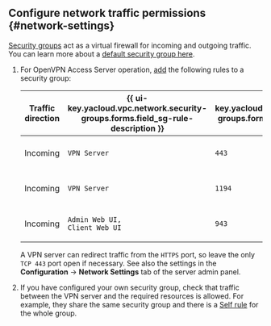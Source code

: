 ## Configure network traffic permissions {#network-settings}

[Security groups](../../vpc/concepts/security-groups.md) act as a virtual firewall for incoming and outgoing traffic. You can learn more about a [default security group here](../../vpc/concepts/security-groups.md#default-security-group).
1. For OpenVPN Access Server operation, [add](../../vpc/operations/security-group-add-rule.md) the following rules to a security group:

   | Traffic<br>direction | {{ ui-key.yacloud.vpc.network.security-groups.forms.field_sg-rule-description }} | {{ ui-key.yacloud.vpc.network.security-groups.forms.field_sg-rule-port-range }} | {{ ui-key.yacloud.vpc.network.security-groups.forms.field_sg-rule-protocol }} | {{ ui-key.yacloud.vpc.network.security-groups.forms.field_sg-rule-source }} | {{ ui-key.yacloud.vpc.network.security-groups.forms.field_sg-rule-cidr-blocks }} |
   |---|---|---|---|---|---|
   | Incoming | `VPN Server` | `443` | `{{ ui-key.yacloud.vpc.network.security-groups.forms.value_tcp }}` | `{{ ui-key.yacloud.vpc.network.security-groups.forms.value_sg-rule-destination-cidr }}` | `0.0.0.0/0` |
   | Incoming | `VPN Server` | `1194` | `{{ ui-key.yacloud.vpc.network.security-groups.forms.value_udp }}` | `{{ ui-key.yacloud.vpc.network.security-groups.forms.value_sg-rule-destination-cidr }}` | `0.0.0.0/0` |
   | Incoming | `Admin Web UI,`</br>`Client Web UI` | `943` | `{{ ui-key.yacloud.vpc.network.security-groups.forms.value_tcp }}` | `{{ ui-key.yacloud.vpc.network.security-groups.forms.value_sg-rule-destination-cidr }}` | `0.0.0.0/0` |

   A VPN server can redirect traffic from the `HTTPS` port, so leave the only `TCP 443` port open if necessary. See also the settings in the **Configuration** → **Network Settings** tab of the server admin panel.
1. If you have configured your own security group, check that traffic between the VPN server and the required resources is allowed. For example, they share the same security group and there is a [Self rule](../../vpc/concepts/security-groups.md#rules-types) for the whole group.